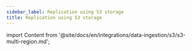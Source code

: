```yaml
---
sidebar_label: Replication using S3 storage
title: Replication using S3 storage
---
```


import Content from '@site/docs/en/integrations/data-ingestion/s3/s3-multi-region.md';

<Content />
